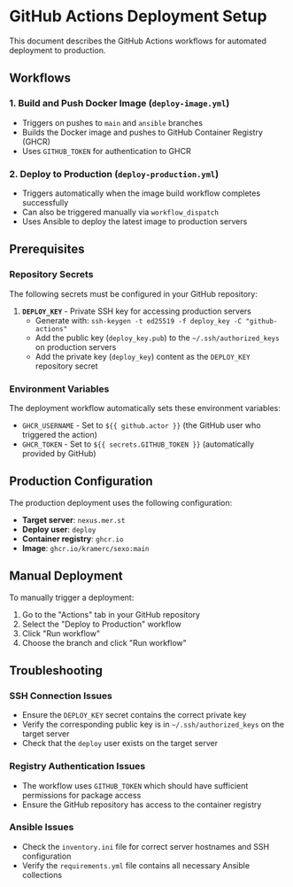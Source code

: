 # GitHub Actions Deployment Setup

This document describes the GitHub Actions workflows for automated deployment to production.

## Workflows

### 1. Build and Push Docker Image (`deploy-image.yml`)
- Triggers on pushes to `main` and `ansible` branches
- Builds the Docker image and pushes to GitHub Container Registry (GHCR)
- Uses `GITHUB_TOKEN` for authentication to GHCR

### 2. Deploy to Production (`deploy-production.yml`)
- Triggers automatically when the image build workflow completes successfully
- Can also be triggered manually via `workflow_dispatch`
- Uses Ansible to deploy the latest image to production servers

## Prerequisites

### Repository Secrets
The following secrets must be configured in your GitHub repository:

1. **`DEPLOY_KEY`** - Private SSH key for accessing production servers
   - Generate with: `ssh-keygen -t ed25519 -f deploy_key -C "github-actions"`
   - Add the public key (`deploy_key.pub`) to the `~/.ssh/authorized_keys` on production servers
   - Add the private key (`deploy_key`) content as the `DEPLOY_KEY` repository secret

### Environment Variables
The deployment workflow automatically sets these environment variables:
- `GHCR_USERNAME` - Set to `${{ github.actor }}` (the GitHub user who triggered the action)
- `GHCR_TOKEN` - Set to `${{ secrets.GITHUB_TOKEN }}` (automatically provided by GitHub)

## Production Configuration

The production deployment uses the following configuration:
- **Target server**: `nexus.mer.st`
- **Deploy user**: `deploy`
- **Container registry**: `ghcr.io`
- **Image**: `ghcr.io/kramerc/sexo:main`

## Manual Deployment

To manually trigger a deployment:
1. Go to the "Actions" tab in your GitHub repository
2. Select the "Deploy to Production" workflow
3. Click "Run workflow"
4. Choose the branch and click "Run workflow"

## Troubleshooting

### SSH Connection Issues
- Ensure the `DEPLOY_KEY` secret contains the correct private key
- Verify the corresponding public key is in `~/.ssh/authorized_keys` on the target server
- Check that the `deploy` user exists on the target server

### Registry Authentication Issues
- The workflow uses `GITHUB_TOKEN` which should have sufficient permissions for package access
- Ensure the GitHub repository has access to the container registry

### Ansible Issues
- Check the `inventory.ini` file for correct server hostnames and SSH configuration
- Verify the `requirements.yml` file contains all necessary Ansible collections
